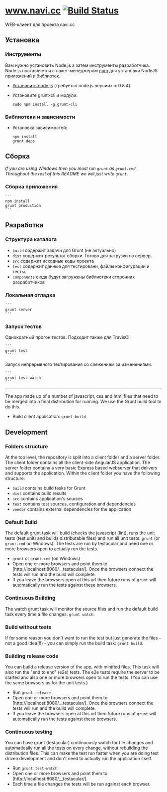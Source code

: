 www.navi.cc [![Build Status](https://secure.travis-ci.org/baden/www.navi.cc.png)](http://travis-ci.org/baden/www.navi.cc)
===========

WEB-клиент для проекта navi.cc

## Установка

### Инструменты

Вам нужно установить Node.js а затем инструменты разработчика.
Node.js поставляется с пакет-менеджером [npm](http://npmjs.org) для установки NodeJS приложений и библиотек.
* [Установить node.js](http://nodejs.org/download/) (требуется node.js версии> = 0.8.4)
* Установите grunt-cli и модули:

    ```
    sudo npm install -g grunt-cli
    ```

### Библиотеки и зависимости

* Установка зависимостей:

    ```
    npm install
    grunt deps
    ```

## Сборка

_*If you are using Windows then you must run `grunt` as `grunt.cmd`.  Throughout the rest of this README we will just write `grunt`.*_

### Сборка приложения

    ```
    npm install
    grunt production
    ```

## Разработка

### Структура каталога

* `build` содержит задачи для Grunt (не актуально)
* `dist` содержит результат сборки. Готово для загрузки на сервер.
* `src` содержит исходные коды проекта
* `test` содержит данные для тестировани, файлы конфигурации и тесты.
* `components` сюда будут загружены библиотеки сторонних разработчиков

### Локальная отладка

    ```
    grunt server
    ```

### Запуск тестов

Однократный прогон тестов. Подходит также для TravisCI

    ```
    grunt test
    ```

Запуск непрерывного тестирования со слежением за изменениями.

    ```
    grunt test-watch
    ```



_____________________________

The app made up of a number of javascript, css and html files that need to be merged into a final distribution for running.  We use the Grunt build tool to do this.
* Build client application: `grunt build`

## Development

### Folders structure
At the top level, the repository is split into a client folder and a server folder.  The client folder contains all the client-side AngularJS application.  The server folder contains a very basic Express based webserver that delivers and supports the application.
Within the client folder you have the following structure:
* `build` contains build tasks for Grunt
* `dist` contains build results
* `src` contains application's sources
* `test` contains test sources, configuration and dependencies
* `vendor` contains external dependencies for the application

### Default Build
The default grunt task will build (checks the javascript (lint), runs the unit tests (test:unit) and builds distributable files) and run all unit tests: `grunt` (or `grunt.cmd` on Windows).  The tests are run by testacular and need one or more browsers open to actually run the tests.
* `grunt` or `grunt.cmd` (on Windows)
* Open one or more browsers and point them to [http://localhost:8080/__testacular/].  Once the browsers connect the tests will run and the build will complete.
* If you leave the browsers open at this url then future runs of `grunt` will automatically run the tests against these browsers.

### Continuous Building
The watch grunt task will monitor the source files and run the default build task every time a file changes: `grunt watch`.

### Build without tests
If for some reason you don't want to run the test but just generate the files - not a good idea(!!) - you can simply run the build task: `grunt build`.

### Building release code
You can build a release version of the app, with minified files.  This task will also run the "end to end" (e2e) tests.
The e2e tests require the server to be started and also one or more browsers open to run the tests.  (You can use the same browsers as for the unit tests.)
* Run `grunt release`
* Open one or more browsers and point them to [http://localhost:8080/__testacular/].  Once the browsers connect the tests will run and the build will complete.
* If you leave the browsers open at this url then future runs of `grunt` will automatically run the tests against these browsers.

### Continuous testing
You can have grunt (testacular) continuously watch for file changes and automatically run all the tests on every change, without rebuilding the distribution files.  This can make the test run faster when you are doing test driven development and don't need to actually run the application itself.

* Run `grunt test-watch`.
* Open one or more browsers and point them to [http://localhost:8080/__testacular/].
* Each time a file changes the tests will be run against each browser.
